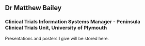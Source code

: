 ## Dr Matthew Bailey 
### Clinical Trials Information Systems Manager - Peninsula Clinical Trials Unit, University of Plymouth

Presentations and posters I give will be stored here. 


